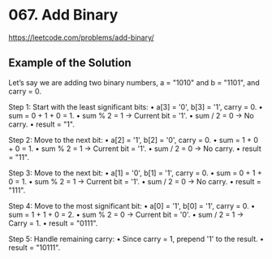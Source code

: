 # 067. Add Binary
https://leetcode.com/problems/add-binary/

## Example of the Solution

Let’s say we are adding two binary numbers, a = "1010" and b = "1101", and carry = 0.

Step 1: Start with the least significant bits:
	•	a[3] = '0', b[3] = '1', carry = 0.
	•	sum = 0 + 1 + 0 = 1.
	•	sum % 2 = 1 → Current bit = '1'.
	•	sum / 2 = 0 → No carry.
	•	result = "1".

Step 2: Move to the next bit:
	•	a[2] = '1', b[2] = '0', carry = 0.
	•	sum = 1 + 0 + 0 = 1.
	•	sum % 2 = 1 → Current bit = '1'.
	•	sum / 2 = 0 → No carry.
	•	result = "11".

Step 3: Move to the next bit:
	•	a[1] = '0', b[1] = '1', carry = 0.
	•	sum = 0 + 1 + 0 = 1.
	•	sum % 2 = 1 → Current bit = '1'.
	•	sum / 2 = 0 → No carry.
	•	result = "111".

Step 4: Move to the most significant bit:
	•	a[0] = '1', b[0] = '1', carry = 0.
	•	sum = 1 + 1 + 0 = 2.
	•	sum % 2 = 0 → Current bit = '0'.
	•	sum / 2 = 1 → Carry = 1.
	•	result = "0111".

Step 5: Handle remaining carry:
	•	Since carry = 1, prepend '1' to the result.
	•	result = "10111".